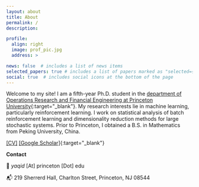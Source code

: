 ```yaml
---
layout: about
title: About
permalink: /
description: 

profile:
  align: right
  image: prof_pic.jpg
  address: >

news: false  # includes a list of news items
selected_papers: true # includes a list of papers marked as "selected={true}"
social: true  # includes social icons at the bottom of the page
---
```


Welcome to my site! I am a fifth-year Ph.D. student in the [department of Operations Research and Financial Engineering at Princeton University](https://orfe.princeton.edu/){:target="\_blank"}. My research interests lie in machine learning, particularly reinforcement learning. I work on statistical analysis of batch reinforcement learning and dimensionality reduction methods for large stochastic systems. Prior to Princeton, I obtained a B.S. in Mathematics from Peking University, China.

<span style="color:var(--global-theme-color)"></span> [[CV]](assets/pdf/CV-YaqiDuan.pdf) [[Google Scholar]](https://scholar.google.com/citations?user=T99vQCsAAAAJ){:target="\_blank"}

<strong>Contact</strong>
<p>📧 <em> yaqid </em> [At] princeton [Dot] edu </p>
<p>📬 219 Sherrerd Hall, Charlton Street, Princeton, NJ 08544 </p>
